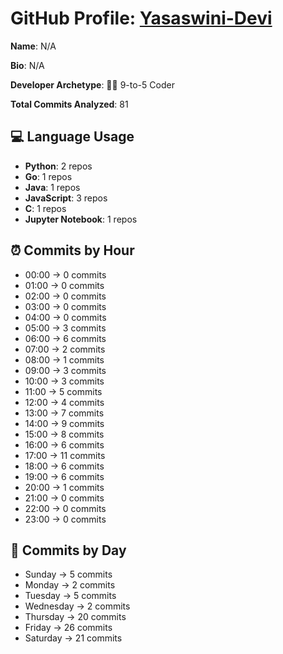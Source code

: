 # GitHub Profile: [Yasaswini-Devi](https://github.com/Yasaswini-Devi)

**Name**: N/A

**Bio**: N/A

**Developer Archetype**: 🧑‍💼 9-to-5 Coder

**Total Commits Analyzed**: 81

## 💻 Language Usage
- **Python**: 2 repos
- **Go**: 1 repos
- **Java**: 1 repos
- **JavaScript**: 3 repos
- **C**: 1 repos
- **Jupyter Notebook**: 1 repos

## ⏰ Commits by Hour
- 00:00 → 0 commits
- 01:00 → 0 commits
- 02:00 → 0 commits
- 03:00 → 0 commits
- 04:00 → 0 commits
- 05:00 → 3 commits
- 06:00 → 6 commits
- 07:00 → 2 commits
- 08:00 → 1 commits
- 09:00 → 3 commits
- 10:00 → 3 commits
- 11:00 → 5 commits
- 12:00 → 4 commits
- 13:00 → 7 commits
- 14:00 → 9 commits
- 15:00 → 8 commits
- 16:00 → 6 commits
- 17:00 → 11 commits
- 18:00 → 6 commits
- 19:00 → 6 commits
- 20:00 → 1 commits
- 21:00 → 0 commits
- 22:00 → 0 commits
- 23:00 → 0 commits

## 📅 Commits by Day
- Sunday → 5 commits
- Monday → 2 commits
- Tuesday → 5 commits
- Wednesday → 2 commits
- Thursday → 20 commits
- Friday → 26 commits
- Saturday → 21 commits
